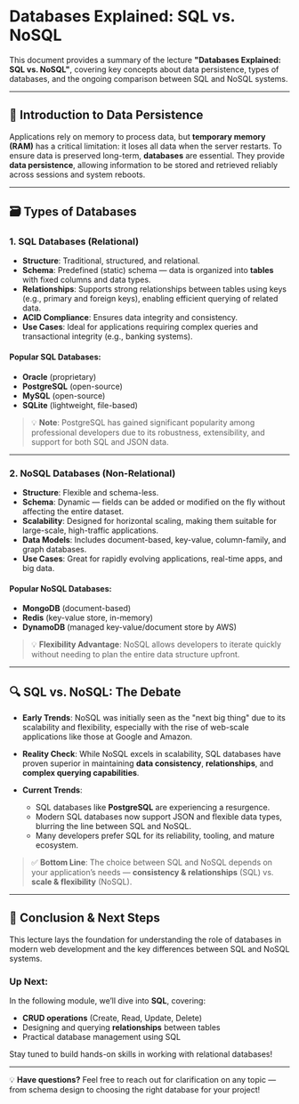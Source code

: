# Databases Explained: SQL vs. NoSQL

This document provides a summary of the lecture **"Databases Explained: SQL vs. NoSQL"**, covering key concepts about data persistence, types of databases, and the ongoing comparison between SQL and NoSQL systems.

---

## 📌 Introduction to Data Persistence

Applications rely on memory to process data, but **temporary memory (RAM)** has a critical limitation: it loses all data when the server restarts. To ensure data is preserved long-term, **databases** are essential. They provide **data persistence**, allowing information to be stored and retrieved reliably across sessions and system reboots.

---

## 🗃️ Types of Databases

### 1. SQL Databases (Relational)

- **Structure**: Traditional, structured, and relational.
- **Schema**: Predefined (static) schema — data is organized into **tables** with fixed columns and data types.
- **Relationships**: Supports strong relationships between tables using keys (e.g., primary and foreign keys), enabling efficient querying of related data.
- **ACID Compliance**: Ensures data integrity and consistency.
- **Use Cases**: Ideal for applications requiring complex queries and transactional integrity (e.g., banking systems).

#### Popular SQL Databases:
- **Oracle** (proprietary)
- **PostgreSQL** (open-source)
- **MySQL** (open-source)
- **SQLite** (lightweight, file-based)

> 💡 **Note**: PostgreSQL has gained significant popularity among professional developers due to its robustness, extensibility, and support for both SQL and JSON data.

---

### 2. NoSQL Databases (Non-Relational)

- **Structure**: Flexible and schema-less.
- **Schema**: Dynamic — fields can be added or modified on the fly without affecting the entire dataset.
- **Scalability**: Designed for horizontal scaling, making them suitable for large-scale, high-traffic applications.
- **Data Models**: Includes document-based, key-value, column-family, and graph databases.
- **Use Cases**: Great for rapidly evolving applications, real-time apps, and big data.

#### Popular NoSQL Databases:
- **MongoDB** (document-based)
- **Redis** (key-value store, in-memory)
- **DynamoDB** (managed key-value/document store by AWS)

> 💡 **Flexibility Advantage**: NoSQL allows developers to iterate quickly without needing to plan the entire data structure upfront.

---

## 🔍 SQL vs. NoSQL: The Debate

- **Early Trends**: NoSQL was initially seen as the "next big thing" due to its scalability and flexibility, especially with the rise of web-scale applications like those at Google and Amazon.

- **Reality Check**: While NoSQL excels in scalability, SQL databases have proven superior in maintaining **data consistency**, **relationships**, and **complex querying capabilities**.

- **Current Trends**:
  - SQL databases like **PostgreSQL** are experiencing a resurgence.
  - Modern SQL databases now support JSON and flexible data types, blurring the line between SQL and NoSQL.
  - Many developers prefer SQL for its reliability, tooling, and mature ecosystem.

> ✅ **Bottom Line**: The choice between SQL and NoSQL depends on your application’s needs — **consistency & relationships** (SQL) vs. **scale & flexibility** (NoSQL).

---

## 🚀 Conclusion & Next Steps

This lecture lays the foundation for understanding the role of databases in modern web development and the key differences between SQL and NoSQL systems.

### Up Next:
In the following module, we’ll dive into **SQL**, covering:
- **CRUD operations** (Create, Read, Update, Delete)
- Designing and querying **relationships** between tables
- Practical database management using SQL

Stay tuned to build hands-on skills in working with relational databases!

---

💡 **Have questions?**
Feel free to reach out for clarification on any topic — from schema design to choosing the right database for your project!

